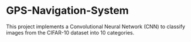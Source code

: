 # GPS-Navigation-System
This project implements a Convolutional Neural Network (CNN) to classify images from the CIFAR-10 dataset into 10 categories.

